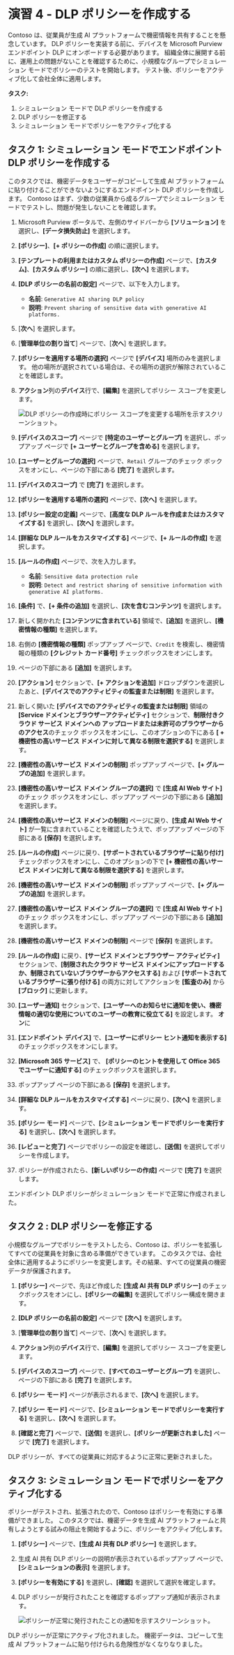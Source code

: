 # 演習 4 - DLP ポリシーを作成する

Contoso は、従業員が生成 AI プラットフォームで機密情報を共有することを懸念しています。 DLP ポリシーを実装する前に、デバイスを Microsoft Purview エンドポイント DLP にオンボードする必要があります。 組織全体に展開する前に、運用上の問題がないことを確認するために、小規模なグループでシミュレーション モードでポリシーのテストを開始します。 テスト後、ポリシーをアクティブ化して会社全体に適用します。

**タスク:**

1. シミュレーション モードで DLP ポリシーを作成する
1. DLP ポリシーを修正する
1. シミュレーション モードでポリシーをアクティブ化する

## タスク 1: シミュレーション モードでエンドポイント DLP ポリシーを作成する

このタスクでは、機密データをユーザーがコピーして生成 AI プラットフォームに貼り付けることができないようにするエンドポイント DLP ポリシーを作成します。 Contoso はまず、少数の従業員から成るグループでシミュレーション モードでテストし、問題が発生しないことを確認します。

1. Microsoft Purview ポータルで、左側のサイドバーから **[ソリューション]** を選択し、**[データ損失防止]** を選択します。

1. **[ポリシー]**、**[+ ポリシーの作成]** の順に選択します。

1. **[テンプレートの利用またはカスタム ポリシーの作成]** ページで、**[カスタム]**、**[カスタム ポリシー]** の順に選択し、**[次へ]** を選択します。

1. **[DLP ポリシーの名前の設定]** ページで、以下を入力します。

    - **名前**: `Generative AI sharing DLP policy`
    - **説明**: `Prevent sharing of sensitive data with generative AI platforms.`

1. [**次へ**] を選択します。

1. [**管理単位の割り当て**] ページで、[**次へ**] を選択します。

1. **[ポリシーを適用する場所の選択]** ページで **[デバイス]** 場所のみを選択します。 他の場所が選択されている場合は、その場所の選択が解除されていることを確認します。

1. **アクション**列の**デバイス**行で、**[編集]** を選択してポリシー スコープを変更します。

   ![DLP ポリシーの作成時にポリシー スコープを変更する場所を示すスクリーンショット。](../Media/dlp-change-policy-scope.png)

1. **[デバイスのスコープ]** ページで **[特定のユーザーとグループ]** を選択し、ポップアップ ページで **[+ ユーザーとグループを含める]** を選択します。

1. **[ユーザーとグループの選択]** ページで、`Retail` グループのチェック ボックスをオンにし、ページの下部にある **[完了]** を選択します。

1. **[デバイスのスコープ]** で **[完了]** を選択します。

1. **[ポリシーを適用する場所の選択]** ページで、**[次へ]** を選択します。

1. **[ポリシー設定の定義]** ページで、**[高度な DLP ルールを作成またはカスタマイズする]** を選択し、**[次へ]** を選択します。

1. **[詳細な DLP ルールをカスタマイズする]** ページで、**[+ ルールの作成]** を選択します。

1. **[ルールの作成]** ページで、次を入力します。

    - **名前**: `Sensitive data protection rule`
    - **説明**: `Detect and restrict sharing of sensitive information with generative AI platforms.`

1. **[条件]** で、**[+ 条件の追加]** を選択し、**[次を含むコンテンツ]** を選択します。

1. 新しく開かれた **[コンテンツに含まれている]** 領域で、**[追加]** を選択し、**[機密情報の種類]** を選択します。

1. 右側の **[機密情報の種類]** ポップアップ ページで、`Credit` を検索し、機密情報の種類の **[クレジット カード番号]** チェックボックスをオンにします。

1. ページの下部にある **[追加]** を選択します。

1. **[アクション]** セクションで、**[+ アクションを追加]** ドロップダウンを選択したあと、**[デバイスでのアクティビティの監査または制限]** を選択します。

1. 新しく開いた **[デバイスでのアクティビティの監査または制限]** 領域の **[Service ドメインとブラウザーアクティビティ]** セクションで、**制限付きクラウド サービス ドメインへの アップロードまたは未許可のブラウザーからのアクセス**のチェック ボックスをオンにし、このオプションの下にある **[ + 機密性の高いサービス ドメインに対して異なる制限を選択する]** を選択します。

1. **[機密性の高いサービス ドメインの制限]** ポップアップ ページで、**[+ グループの追加]** を選択します。

1. **[機密性の高いサービス ドメイン グループの選択]** で **[生成 AI Web サイト]** のチェック ボックスをオンにし、ポップアップ ページの下部にある **[追加]** を選択します。

1. **[機密性の高いサービス ドメインの制限]** ページに戻り、**[生成 AI Web サイト]** が一覧に含まれていることを確認したうえで、ポップアップ ページの下部にある **[保存]** を選択します。

1. **[ルールの作成]** ページに戻り、**[サポートされているブラウザーに貼り付け]** チェックボックスをオンにし、このオプションの下で **[+ 機密性の高いサービス ドメインに対して異なる制限を選択する]** を選択します。

1. **[機密性の高いサービス ドメインの制限]** ポップアップ ページで、**[+ グループの追加]** を選択します。

1. **[機密性の高いサービス ドメイン グループの選択]** で **[生成 AI Web サイト]** のチェック ボックスをオンにし、ポップアップ ページの下部にある **[追加]** を選択します。

1. **[機密性の高いサービス ドメインの制限]** ページで **[保存]** を選択します。

1. **[ルールの作成]** に戻り、**[サービス ドメインとブラウザー アクティビティ]** セクションで、**[制限されたクラウド サービス ドメインにアップロードするか、制限されていないブラウザーからアクセスする]** および **[サポートされているブラウザーに張り付ける]** の両方に対してアクションを **[監査のみ]** から **[ブロック]** に更新します。

1. **[ユーザー通知]** セクションで、**[ユーザーへのお知らせに通知を使い、機密情報の適切な使用についてのユーザーの教育に役立てる]** を設定します。 **オン**に

1. **[エンドポイント デバイス]** で、**[ユーザーにポリシー ヒント通知を表示する]** のチェックボックスをオンにします。

1. **[Microsoft 365 サービス]** で、 **[ポリシーのヒントを使用して Office 365 でユーザーに通知する]** のチェックボックスを選択します。

1. ポップアップ ページの下部にある **[保存]** を選択します。

1. **[詳細な DLP ルールをカスタマイズする]** ページに戻り、**[次へ]** を選択します。

1. **[ポリシー モード]** ページで、**[シミュレーション モードでポリシーを実行する]** を選択し、**[次へ]** を選択します。

1. **[レビューと完了]** ページでポリシーの設定を確認し、**[送信]** を選択してポリシーを作成します。

1. ポリシーが作成されたら、**[新しいポリシーの作成]** ページで **[完了]** を選択します。

エンドポイント DLP ポリシーがシミュレーション モードで正常に作成されました。

## タスク 2 : DLP ポリシーを修正する

小規模なグループでポリシーをテストしたら、Contoso は、ポリシーを拡張してすべての従業員を対象に含める準備ができています。 このタスクでは、会社全体に適用するようにポリシーを変更します。その結果、すべての従業員の機密データが保護されます。

1. **[ポリシー]** ページで、先ほど作成した **[生成 AI 共有 DLP ポリシー]** のチェックボックスをオンにし、**[ポリシーの編集]** を選択してポリシー構成を開きます。

1. **[DLP ポリシーの名前の設定]** ページで **[次へ]** を選択します。

1. [**管理単位の割り当て**] ページで、[**次へ**] を選択します。

1. **アクション**列の**デバイス**行で、**[編集]** を選択してポリシー スコープを変更します。

1. **[デバイスのスコープ]** ページで、**[すべてのユーザーとグループ]** を選択し、ページの下部にある **[完了]** を選択します。

1. **[ポリシー モード]** ページが表示されるまで、**[次へ]** を選択します。

1. **[ポリシー モード]** ページで、**[シミュレーション モードでポリシーを実行する]** を選択し、**[次へ]** を選択します。

1. **[確認と完了]** ページで、**[送信]** を選択し、**[ポリシーが更新されました]** ページで **[完了]** を選択します。

DLP ポリシーが、すべての従業員に対応するように正常に更新されました。

## タスク 3: シミュレーション モードでポリシーをアクティブ化する

ポリシーがテストされ、拡張されたので、Contoso はポリシーを有効にする準備ができました。 このタスクでは、機密データを生成 AI プラットフォームと共有しようとする試みの阻止を開始するように、ポリシーをアクティブ化します。

1. **[ポリシー]** ページで、**[生成 AI 共有 DLP ポリシー]** を選択します。

1. 生成 AI 共有 DLP ポリシーの説明が表示されているポップアップ ページで、**[シミュレーションの表示]** を選択します。

1. **[ポリシーを有効にする]** を選択し、**[確認]** を選択して選択を確定します。

1. DLP ポリシーが発行されたことを確認するポップアップ通知が表示されます。

   ![ポリシーが正常に発行されたことの通知を示すスクリーンショット。](../Media/policy-updated-simulation-mode.png)

DLP ポリシーが正常にアクティブ化されました。 機密データは、コピーして生成 AI プラットフォームに貼り付けられる危険性がなくなりなりました。
